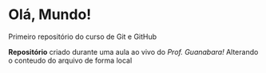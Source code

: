 # Olá, Mundo!
 Primeiro repositório do curso de Git e GitHub

 **Repositório** criado durante uma aula ao vivo do *Prof. Guanabara!*
Alterando o conteudo do arquivo de forma local
